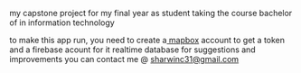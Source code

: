 my capstone project for my final year as student taking the course bachelor of in information technology

to make this app run, you need to create a[ mapbox](https://www.mapbox.com/) account to get a token and a firebase acount for it realtime database
for suggestions and improvements you can contact me @ sharwinc31@gmail.com
